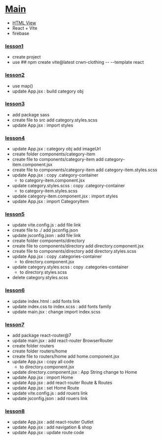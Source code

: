 # [Main](https://github.com/wolf790206/crwn-clothing/tree/main)
-   [HTML View](https://wolf790206.github.io/crwn-clothing/dist/)
-   React + Vite
-   firebase

### [lesson1](https://github.com/wolf790206/crwn-clothing/tree/lesson1)
-   create project
-   use ## npm create vite@latest crwn-clothing -- --template react
### [lesson2](https://github.com/wolf790206/crwn-clothing/tree/lesson2)
-   use map()
-   update App.jsx : build category obj
### [lesson3](https://github.com/wolf790206/crwn-clothing/tree/lesson3)
-   add package sass 
-   create file to src add category.styles.scss
-   update App.jsx : import styles
### [lesson4](https://github.com/wolf790206/crwn-clothing/tree/lesson4)
-   update App.jsx : category obj add imageUrl
-   create folder components/category-item
-   create file to components/category-item add category-item.component.jsx
-   create file to components/category-item add category-item.styles.scss
-   update App.jsx : copy .category-container
    -   to category-item.component.jsx
-   update category.styles.scss : copy .category-container
    -   to category-item.styles.scss
-   update category-item.component.jsx : import styles
-   update App.jsx : import CategoryItem
### [lesson5](https://github.com/wolf790206/crwn-clothing/tree/lesson5)
-   update vite.config.js : add file link 
-   create file to ./ add jsconfig.json
-   update jsconfig.json : add file link 
-   create folder components/directory
-   create file to components/directory add directory.component.jsx
-   create file to components/directory add directory.styles.scss
-   update App.jsx : copy .categories-container
    -   to directory.component.jsx
-   update category.styles.scss : copy .categories-container
    -   to directory.styles.scss
-   delete category.styles.scss
### [lesson6](https://github.com/wolf790206/crwn-clothing/tree/lesson6)
-   update index.html : add fonts link
-   update index.css to index.scss : add fonts family
-   update main.jsx : change import index.scss
### [lesson7](https://github.com/wolf790206/crwn-clothing/tree/lesson7)
-   add package react-router@7
-   update main.jsx : add react-router BrowserRouter
-   create folder routers
-   create folder routers/home
-   create file to routers/home add home.component.jsx
-   update App.jsx : copy all code
    -   to directory.component.jsx
-   update directory.component.jsx : App String change to Home
-   update App.jsx : import Home
-   update App.jsx : add react-router Route & Routes
-   update App.jsx : set Home Route
-   update vite.config.js : add rouers link 
-   update jsconfig.json : add rouers link 
### [lesson8](https://github.com/wolf790206/crwn-clothing/tree/lesson8)
-   update App.jsx : add react-router Outlet
-   update App.jsx : add navigation & shop
-   update App.jsx : update route code
